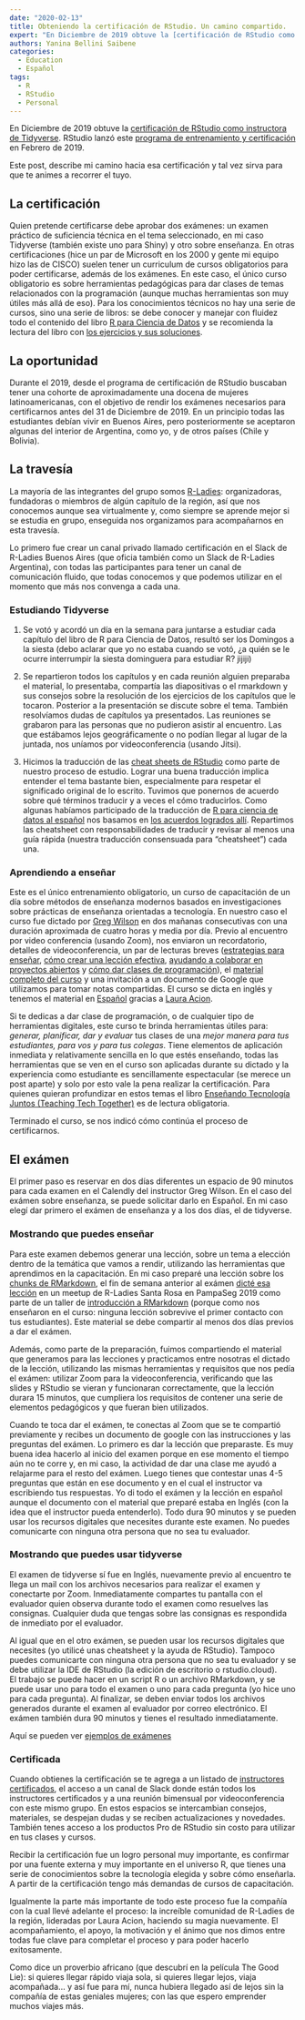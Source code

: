```yaml
---
date: "2020-02-13"
title: Obteniendo la certificación de RStudio. Un camino compartido.
expert: "En Diciembre de 2019 obtuve la [certificación de RStudio como instructora de Tidyverse](https://education.rstudio.com/trainers/).  RStudio lanzó este [programa de entrenamiento y certificación](https://blog.rstudio.com/2019/02/28/rstudio-instructor-training/) en Febrero de 2019. Este post, describe mi camino hacia esa certificación y tal vez sirva para que te animes a recorrer el tuyo."
authors: Yanina Bellini Saibene
categories:
  - Education
  - Español
tags: 
  - R
  - RStudio
  - Personal
---
```


En Diciembre de 2019 obtuve la [certificación de RStudio como instructora de Tidyverse](https://education.rstudio.com/trainers/).  RStudio lanzó este [programa de entrenamiento y certificación](https://blog.rstudio.com/2019/02/28/rstudio-instructor-training/) en Febrero de 2019.

Este post, describe mi camino hacia esa certificación y tal vez sirva para que te animes a recorrer el tuyo.

## La certificación

Quien pretende certificarse debe aprobar dos exámenes: un examen práctico de suficiencia técnica en el tema seleccionado, en mi caso Tidyverse (también existe uno para Shiny) y otro sobre enseñanza.  En otras certificaciones (hice un par de Microsoft en los 2000 y gente mi equipo hizo las de CISCO) suelen tener un curriculum de cursos obligatorios para poder certificarse, además de los exámenes. En este caso, el único curso obligatorio es sobre herramientas pedagógicas para dar clases de temas relacionados con la programación (aunque muchas herramientas son muy útiles más allá de eso).  Para los conocimientos técnicos no hay una serie de cursos, sino una serie de libros: se debe conocer y manejar con fluidez todo el contenido del libro [R para Ciencia de Datos](https://es.r4ds.hadley.nz/) y se recomienda la lectura del libro con [los ejercicios y sus soluciones](https://jrnold.github.io/r4ds-exercise-solutions/).  

## La oportunidad

Durante el 2019, desde el programa de certificación de RStudio buscaban tener una cohorte de aproximadamente una docena de mujeres latinoamericanas, con el objetivo de rendir los exámenes necesarios para certificarnos antes del 31 de Diciembre de 2019.  En un principio todas las estudiantes debían vivir en Buenos Aires, pero posteriormente se aceptaron algunas del interior de Argentina, como yo, y de otros países (Chile y Bolivia).

## La travesía

La mayoría de las integrantes del grupo somos [R-Ladies](https://rladies.org/): organizadoras, fundadoras o miembros de algún capítulo de la región, así que nos conocemos aunque sea virtualmente y, como siempre se aprende mejor si se estudia en grupo, enseguida nos organizamos para acompañarnos en esta travesía.

Lo primero fue crear un canal privado llamado certificación en el Slack de R-Ladies Buenos Aires (que oficia también como un Slack de R-Ladies Argentina), con todas las participantes para tener un canal de comunicación fluido, que todas conocemos y que podemos utilizar en el momento que más nos convenga a cada una.

### Estudiando Tidyverse

1. Se votó y acordó un día en la semana para juntarse a estudiar cada capítulo del libro de R para Ciencia de Datos, resultó ser los Domingos a la siesta (debo aclarar que yo no estaba cuando se votó, ¿a quién se le ocurre interrumpir la siesta dominguera para estudiar R? jijiji)

2. Se repartieron todos los capítulos y en cada reunión alguien preparaba el material, lo presentaba, compartía las diapositivas o el rmarkdown y sus consejos sobre la resolución de los ejercicios de los capítulos que le tocaron.  Posterior a la presentación se discute sobre el tema.  También resolvíamos dudas de capítulos ya presentados. Las reuniones se grabaron para las personas que no pudieron asistir al encuentro.  Las que estábamos lejos geográficamente o no podían llegar al lugar de la juntada, nos uníamos por videoconferencia (usando Jitsi).

3. Hicimos la traducción de las [cheat sheets de RStudio](https://rstudio.com/resources/cheatsheets/#translations)  como parte de nuestro proceso de estudio. Lograr una buena traducción implica entender el tema bastante bien, especialmente para respetar el significado original de lo escrito. Tuvimos que ponernos de acuerdo sobre qué términos traducir y a veces el cómo traducirlos. Como algunas habíamos participado de la traducción de [R para ciencia de datos al español](https://github.com/cienciadedatos/documentacion-traduccion-r4ds) nos basamos en [los acuerdos logrados allí](https://github.com/cienciadedatos/documentacion-traduccion-r4ds/blob/master/orientaciones-traduccion.md).  Repartimos las cheatsheet con responsabilidades de traducir y revisar al menos una guía rápida (nuestra traducción consensuada para “cheatsheet”) cada una.

### Aprendiendo a enseñar

Este es el único entrenamiento obligatorio, un curso de capacitación de un día sobre métodos de enseñanza modernos basados en investigaciones sobre prácticas de enseñanza orientadas a tecnología.  En nuestro caso el curso fue dictado por [Greg Wilson]((http://third-bit.com/)) en dos mañanas consecutivas con una duración aproximada de cuatro horas y media por día.  Previo al encuentro por video conferencia (usando Zoom), nos enviaron un recordatorio, detalles de videoconferencia, un par de lecturas breves ([estrategias para enseñar](https://www.the-learning-agency-lab.com/science-of-learning-research-meets-practice.html), [cómo crear una lección efectiva](https://journals.plos.org/ploscompbiol/article/authors?id=10.1371/journal.pcbi.1006915), [ayudando a colaborar en proyectos abiertos](https://journals.plos.org/ploscompbiol/article/comments?id=10.1371/journal.pcbi.1007296) y [cómo dar clases de programación](https://journals.plos.org/ploscompbiol/article?id=10.1371/journal.pcbi.1007433)), el [material completo del curso](https://drive.google.com/drive/folders/13ohFt3D0EJ5PDbMaWTxnHH-hwA7G0IvY) y una invitación a un documento de Google que utilizamos para tomar notas compartidas.  El curso se dicta en inglés y tenemos el material en [Español](https://drive.google.com/drive/folders/1qwTEMqoqphF9qu7f0lSCSTmikIf5chBi?usp=sharing) gracias a [Laura Acion](https://lacion.rbind.io/).  

Si te dedicas a dar clase de programación, o de cualquier tipo de herramientas digitales, este curso te brinda herramientas útiles para: _generar, planificar, dar y evaluar_ tus clases de una _mejor manera para tus estudiantes, para vos y para tus colegas_. Tiene elementos de aplicación inmediata y relativamente sencilla en lo que estés enseñando, todas las herramientas que se ven en el curso son aplicadas durante su dictado y la experiencia como estudiante es sencillamente espectacular (se merece un post aparte) y solo por esto vale la pena realizar la certificación.  Para quienes quieran profundizar en estos temas el libro [Enseñando Tecnología Juntos (Teaching Tech Together)](https://teachtogether.tech/) es de lectura obligatoria.

Terminado el curso, se nos indicó cómo continúa el proceso de certificarnos.


## El exámen

El primer paso es reservar en dos días diferentes un espacio de 90 minutos para cada examen en el Calendly del instructor Greg Wilson.  En el caso del exámen sobre enseñanza, se puede solicitar darlo en Español.  En mi caso elegí dar primero el exámen de enseñanza y a los dos días, el de tidyverse.

### Mostrando que puedes enseñar

Para este examen debemos generar una lección, sobre un tema a elección dentro de la temática que vamos a rendir, utilizando las herramientas que aprendimos en la capacitación. En mi caso preparé una lección sobre los [chunks de RMarkdown](https://docs.google.com/document/d/1Z8zhRjK7tQ-VcOUMnOmxKNb2Ra_3DKsvMzo1iGeIt0I/edit?usp=sharing), el fin de semana anterior al exámen [dicté esa lección](https://docs.google.com/presentation/d/1Uzb5sHM54_t6NWLSDely6fCi8Nu4qhCT-qxMKY-vh78/edit?usp=sharing ) en un meetup de R-Ladies Santa Rosa en PampaSeg 2019 como parte de un taller de [introducción a RMarkdown](https://yabellini.netlify.com/courses/tallerrmarkdown/#taller-de-rmarkdown) (porque como nos enseñaron en el curso: ninguna lección sobrevive el primer contacto con tus estudiantes).  Este material se debe compartir al menos dos días previos a dar el exámen.

Además, como parte de la preparación, fuimos compartiendo el material que generamos para las lecciones y practicamos entre nosotras el dictado de la lección, utilizando las mismas herramientas y requisitos que nos pedía el exámen: utilizar Zoom para la videoconferencia, verificando que las slides y RStudio se vieran y funcionaran correctamente, que la lección durara 15 minutos, que cumpliera los requisitos de contener una serie de elementos pedagógicos y que fueran bien utilizados.

Cuando te toca dar el exámen, te conectas al Zoom que se te compartió previamente y recibes un documento de google con las instrucciones y las preguntas del exámen.  Lo primero es dar la lección que preparaste.  Es muy buena idea hacerlo al inicio del examen porque en ese momento el tiempo aún no te corre y, en mi caso, la actividad de dar una clase me ayudó a relajarme para el resto del exámen. Luego tienes que contestar unas 4-5 preguntas que están en ese documento y en el cual el instructor va escribiendo tus respuestas. Yo di todo el exámen y la lección en español aunque el documento con el material que preparé estaba en Inglés (con la idea que el instructor pueda entenderlo).  Todo dura 90 minutos y se pueden usar los recursos digitales que necesites durante este examen. No puedes comunicarte con ninguna otra persona que no sea tu evaluador.

### Mostrando que puedes usar tidyverse

El examen de tidyverse sí fue en Inglés, nuevamente previo al encuentro te llega un mail con los archivos necesarios para realizar el examen y conectarte por Zoom.  Inmediatamente  compartes tu pantalla con el evaluador quien observa durante todo el examen como resuelves las consignas. Cualquier duda que tengas sobre las consignas es respondida de inmediato por el evaluador.  

Al igual que en el otro exámen, se pueden usar los recursos digitales que necesites (yo utilicé unas cheatsheet y la ayuda de RStudio). Tampoco puedes comunicarte con ninguna otra persona que no sea tu evaluador y se debe utilizar la IDE de RStudio (la edición de escritorio o rstudio.cloud).  
El trabajo se puede hacer en un script R o un archivo RMarkdown, y se puede usar uno para todo el examen o uno para cada pregunta (yo hice uno para cada pregunta). Al finalizar, se deben enviar todos los archivos generados durante el examen al evaluador por correo electrónico.  El exámen también dura 90 minutos y tienes el resultado inmediatamente.

Aquí se pueden ver [ejemplos de exámenes](https://education.rstudio.com/blog/2020/02/instructor-certification-exams/)

### Certificada

Cuando obtienes la certificación se te agrega a un listado de [instructores certificados](https://education.rstudio.com/trainers/), el acceso a un canal de Slack donde están todos los instructores certificados y a una reunión bimensual por videoconferencia con este mismo grupo.  En estos espacios se intercambian consejos, materiales, se despejan dudas y se reciben actualizaciones y novedades. También tenes acceso a los productos Pro de RStudio sin costo para utilizar en tus clases y cursos.

Recibir la certificación fue un logro personal muy importante, es confirmar por una fuente externa y muy importante en el universo R, que tienes una serie de conocimientos sobre la tecnología elegida y sobre cómo enseñarla. A partir de la certificación tengo más demandas de cursos de capacitación.

Igualmente la parte más importante de todo este proceso fue la compañía con la cual llevé adelante el proceso: la increíble comunidad de R-Ladies de la región, lideradas por Laura Acion, haciendo su magia nuevamente.  El acompañamiento, el apoyo, la motivación y el ánimo que nos dimos entre todas fue clave para completar el proceso y para poder hacerlo exitosamente.  

Como dice un proverbio africano (que descubrí en la película The Good Lie): si quieres llegar rápido viaja sola, si quieres llegar lejos, viaja acompañada… y así fue para mí, nunca hubiera llegado así de lejos sin la compañía de estas geniales mujeres; con las que espero emprender muchos viajes más.
